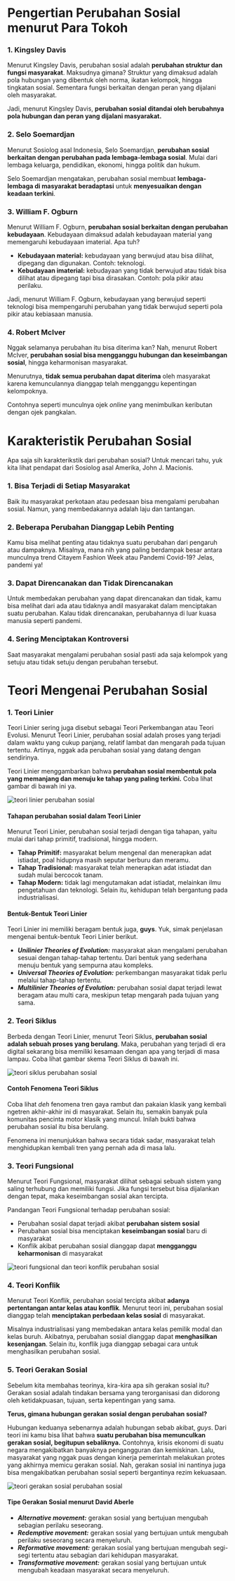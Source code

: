 # Pengertian Perubahan Sosial menurut Para Tokoh
### **1. Kingsley Davis**

Menurut Kingsley Davis, perubahan sosial adalah **perubahan struktur dan fungsi masyarakat**. Maksudnya gimana? Struktur yang dimaksud adalah pola hubungan yang dibentuk oleh norma, ikatan kelompok, hingga tingkatan sosial. Sementara fungsi berkaitan dengan peran yang dijalani oleh masyarakat.

Jadi, menurut Kingsley Davis, **perubahan sosial ditandai oleh berubahnya pola hubungan dan peran yang dijalani masyarakat.**

### **2. Selo Soemardjan**

Menurut Sosiolog asal Indonesia, Selo Soemardjan, **perubahan sosial berkaitan dengan perubahan pada lembaga-lembaga sosial**. Mulai dari lembaga keluarga, pendidikan, ekonomi, hingga politik dan hukum.

Selo Soemardjan mengatakan, perubahan sosial membuat **lembaga-lembaga di masyarakat beradaptasi** untuk **menyesuaikan dengan keadaan terkini**.
### **3. William F. Ogburn**

Menurut William F. Ogburn, **perubahan sosial berkaitan dengan perubahan kebudayaan**. Kebudayaan dimaksud adalah kebudayaan material yang memengaruhi kebudayaan imaterial. Apa tuh?

- **Kebudayaan material:** kebudayaan yang berwujud atau bisa dilihat, dipegang dan digunakan. Contoh: teknologi.
- **Kebudayaan imaterial:** kebudayaan yang tidak berwujud atau tidak bisa dilihat atau dipegang tapi bisa dirasakan. Contoh: pola pikir atau perilaku.

Jadi, menurut William F. Ogburn, kebudayaan yang berwujud seperti teknologi bisa mempengaruhi perubahan yang tidak berwujud seperti pola pikir atau kebiasaan manusia.
### **4. Robert McIver**

Nggak selamanya perubahan itu bisa diterima kan? Nah, menurut Robert McIver, **perubahan sosial bisa mengganggu hubungan dan keseimbangan sosial**, hingga keharmonisan masyarakat.

Menurutnya, **tidak semua perubahan dapat diterima** oleh masyarakat karena kemunculannya dianggap telah mengganggu kepentingan kelompoknya.

Contohnya seperti munculnya ojek _online_ yang menimbulkan keributan dengan ojek pangkalan.
# Karakteristik Perubahan Sosial
Apa saja sih karakterikstik dari perubahan sosial? Untuk mencari tahu, yuk kita lihat pendapat dari Sosiolog asal Amerika, John J. Macionis.

### **1. Bisa Terjadi di Setiap Masyarakat**

Baik itu masyarakat perkotaan atau pedesaan bisa mengalami perubahan sosial. Namun, yang membedakannya adalah laju dan tantangan.

### **2. Beberapa Perubahan Dianggap Lebih Penting**

Kamu bisa melihat penting atau tidaknya suatu perubahan dari pengaruh atau dampaknya. Misalnya, mana nih yang paling berdampak besar antara munculnya trend Citayem Fashion Week atau Pandemi Covid-19? Jelas, pandemi ya!

### **3. Dapat Direncanakan dan Tidak Direncanakan**

Untuk membedakan perubahan yang dapat direncanakan dan tidak, kamu bisa melihat dari ada atau tidaknya andil masyarakat dalam menciptakan suatu perubahan. Kalau tidak direncanakan, perubahannya di luar kuasa manusia seperti pandemi.

### **4. Sering Menciptakan Kontroversi**

Saat masyarakat mengalami perubahan sosial pasti ada saja kelompok yang setuju atau tidak setuju dengan perubahan tersebut.
# Teori Mengenai Perubahan Sosial
### **1. Teori Linier**

Teori Linier sering juga disebut sebagai Teori Perkembangan atau Teori Evolusi. Menurut Teori Linier, perubahan sosial adalah proses yang terjadi dalam waktu yang cukup panjang, relatif lambat dan mengarah pada tujuan tertentu. Artinya, nggak ada perubahan sosial yang datang dengan sendirinya.

Teori Linier menggambarkan bahwa **perubahan sosial membentuk pola yang memanjang dan menuju ke tahap yang paling terkini.** Coba lihat gambar di bawah ini ya.

![teori linier perubahan sosial](https://cdn-web.ruangguru.com/landing-pages/assets/hs/teori-perubahan-sosial-pengertian-karakteristik.jpg)

#### **Tahapan perubahan sosial dalam Teori Linier**

Menurut Teori Linier, perubahan sosial terjadi dengan tiga tahapan, yaitu mulai dari tahap primitif, tradisional, hingga modern.

- **Tahap Primitif:** masyarakat belum mengenal dan menerapkan adat istiadat, poal hidupnya masih seputar berburu dan meramu.
- **Tahap Tradisional:** masyarakat telah menerapkan adat istiadat dan sudah mulai bercocok tanam.
- **Tahap Modern:** tidak lagi mengutamakan adat istiadat, melainkan ilmu pengetahuan dan teknologi. Selain itu, kehidupan telah bergantung pada industrialisasi.

#### **Bentuk-Bentuk Teori Linier**

Teori Linier ini memiliki beragam bentuk juga, __guys__. Yuk, simak penjelasan mengenai bentuk-bentuk Teori Linier berikut.

- _**Unilinier Theories of Evolution:**_ masyarakat akan mengalami perubahan sesuai dengan tahap-tahap tertentu. Dari bentuk yang sederhana menuju bentuk yang sempurna atau kompleks.
- _**Universal Theories of Evolution:**_ perkembangan masyarakat tidak perlu melalui tahap-tahap tertentu.
- _**Multilinier Theories of Evolution:**_ perubahan sosial dapat terjadi lewat beragam atau multi cara, meskipun tetap mengarah pada tujuan yang sama.
### **2. Teori Siklus**

Berbeda dengan Teori Linier, menurut Teori Siklus, **perubahan sosial adalah sebuah proses yang berulang**. Maka, perubahan yang terjadi di era digital sekarang bisa memiliki kesamaan dengan apa yang terjadi di masa lampau. Coba lihat gambar skema Teori Siklus di bawah ini.

![teori siklus perubahan sosial](https://cdn-web.ruangguru.com/landing-pages/assets/hs/teori-perubahan-sosial-pengertian-karakteristik%20(2).jpg)

#### **Contoh Fenomena Teori Siklus**

Coba lihat _deh_ fenomena tren gaya rambut dan pakaian klasik yang kembali ngetren akhir-akhir ini di masyarakat. Selain itu, semakin banyak pula komunitas pencinta motor klasik yang muncul. Inilah bukti bahwa perubahan sosial itu bisa berulang.

Fenomena ini menunjukkan bahwa secara tidak sadar, masyarakat telah menghidupkan kembali tren yang pernah ada di masa lalu.

### **3. Teori Fungsional**

Menurut Teori Fungsional, masyarakat dilihat sebagai sebuah sistem yang saling terhubung dan memiliki fungsi. Jika fungsi tersebut bisa dijalankan dengan tepat, maka keseimbangan sosial akan tercipta.

Pandangan Teori Fungsional terhadap perubahan sosial:

- Perubahan sosial dapat terjadi akibat **perubahan sistem sosial**
- Perubahan sosial bisa menciptakan **keseimbangan sosial** baru di masyarakat
- Konflik akibat perubahan sosial dianggap dapat **mengganggu keharmonisan** di masyarakat

![teori fungsional dan teori konflik perubahan sosial](https://cdn-web.ruangguru.com/landing-pages/assets/hs/karakteristik-perubahan-sosial-pengertian-karakteristik.jpg)

### **4. Teori Konflik**

Menurut Teori Konflik, perubahan sosial tercipta akibat **adanya pertentangan antar kelas atau konflik**. Menurut teori ini, perubahan sosial dianggap telah **menciptakan perbedaan kelas sosial** di masyarakat.

Misalnya industrialisasi yang membedakan antara kelas pemilik modal dan kelas buruh. Akibatnya, perubahan sosial dianggap dapat **menghasilkan kesenjangan**. Selain itu, konflik juga dianggap sebagai cara untuk menghasilkan perubahan sosial.

### **5. Teori Gerakan Sosial**

Sebelum kita membahas teorinya, kira-kira apa sih gerakan sosial itu? Gerakan sosial adalah tindakan bersama yang terorganisasi dan didorong oleh ketidakpuasan, tujuan, serta kepentingan yang sama.

__Terus, gimana hubungan gerakan sosial dengan perubahan sosial?__

Hubungan keduanya sebenarnya adalah hubungan sebab akibat, _guys_. Dari teori ini kamu bisa lihat bahwa **suatu perubahan bisa memunculkan gerakan sosial, begitupun sebaliknya.**
Contohnya, krisis ekonomi di suatu negara mengakibatkan banyaknya pengangguran dan kemiskinan. Lalu, masyarakat yang nggak puas dengan kinerja pemerintah melakukan protes yang akhirnya memicu gerakan sosial. Nah, gerakan sosial ini nantinya juga bisa mengakibatkan perubahan sosial seperti bergantinya rezim kekuasaan.

![teori gerakan sosial perubahan sosial](https://cdn-web.ruangguru.com/landing-pages/assets/hs/teori-perubahan-sosial-pengertian-karakteristik%20(3).jpg)

#### **Tipe Gerakan Sosial menurut David Aberle**

- _**Alternative movement:**_ gerakan sosial yang bertujuan mengubah sebagian perilaku seseorang.
- _**Redemptive movement:**_ gerakan sosial yang bertujuan untuk mengubah perilaku seseorang secara menyeluruh.
- _**Reformative movement:**_ gerakan sosial yang bertujuan mengubah segi-segi tertentu atau sebagian dari kehidupan masyarakat.
- _**Transformative movement:**_ gerakan sosial yang bertujuan untuk mengubah keadaan masyarakat secara menyeluruh.
